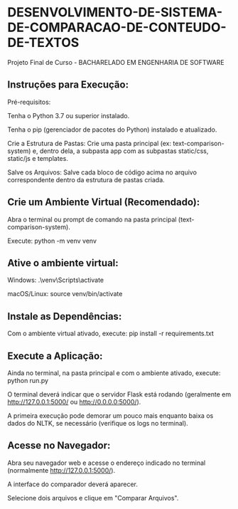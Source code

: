 ﻿# DESENVOLVIMENTO-DE-SISTEMA-DE-COMPARACAO-DE-CONTEUDO-DE-TEXTOS

 Projeto Final de Curso - BACHARELADO EM ENGENHARIA DE SOFTWARE

## Instruções para Execução:

Pré-requisitos:

Tenha o Python 3.7 ou superior instalado.

Tenha o pip (gerenciador de pacotes do Python) instalado e atualizado.

Crie a Estrutura de Pastas: Crie uma pasta principal (ex: text-comparison-system) e, dentro dela, a subpasta app com as subpastas static/css, static/js e templates.

Salve os Arquivos: Salve cada bloco de código acima no arquivo correspondente dentro da estrutura de pastas criada.

## Crie um Ambiente Virtual (Recomendado):

Abra o terminal ou prompt de comando na pasta principal (text-comparison-system).

Execute: python -m venv venv

## Ative o ambiente virtual:

Windows: .\venv\Scripts\activate

macOS/Linux: source venv/bin/activate

## Instale as Dependências:   

Com o ambiente virtual ativado, execute: pip install -r requirements.txt

## Execute a Aplicação:

Ainda no terminal, na pasta principal e com o ambiente ativado, execute: python run.py

O terminal deverá indicar que o servidor Flask está rodando (geralmente em http://127.0.0.1:5000/ ou http://0.0.0.0:5000/). 

A primeira execução pode demorar um pouco mais enquanto baixa os dados do NLTK, se necessário (verifique os logs no terminal).

## Acesse no Navegador:

Abra seu navegador web e acesse o endereço indicado no terminal (normalmente http://127.0.0.1:5000/).

A interface do comparador deverá aparecer. 

Selecione dois arquivos e clique em "Comparar Arquivos".
